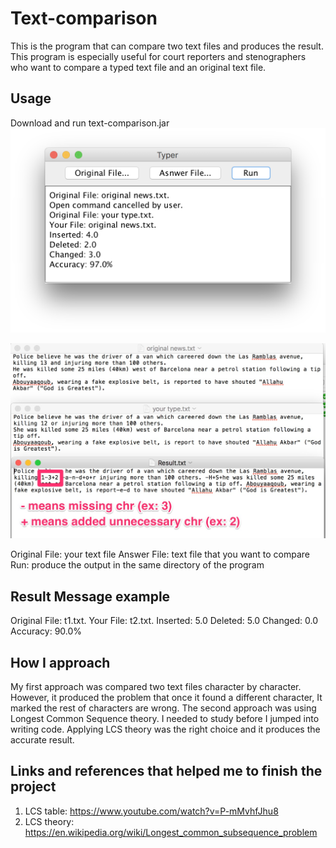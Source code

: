 # Text-comparison
This is the program that can compare two text files and produces the result. This program is especially useful for court reporters and stenographers who want to compare a typed text file and an original text file.  

## Usage
Download and run text-comparison.jar
![Alt text](/imagesforReadMe/program.png?raw=true "Program")

![Alt text](/imagesforReadMe/result.jpg?raw=true "result txt file")

Original File: your text file
Answer File: text file that you want to compare
Run: produce the output in the same directory of the program 

## Result Message example
Original File: t1.txt.
Your File: t2.txt.
Inserted: 5.0
Deleted: 5.0
Changed: 0.0
Accuracy: 90.0%

## How I approach
My first approach was compared two text files character by character. However, it produced the problem that once it found a different character, It marked the rest of characters are wrong. 
The second approach was using Longest Common Sequence theory. I needed to study before I jumped into writing code. 
Applying LCS theory was the right choice and it produces the accurate result. 

## Links and references that helped me to finish the project 
1. LCS table: https://www.youtube.com/watch?v=P-mMvhfJhu8
2. LCS theory: https://en.wikipedia.org/wiki/Longest_common_subsequence_problem




